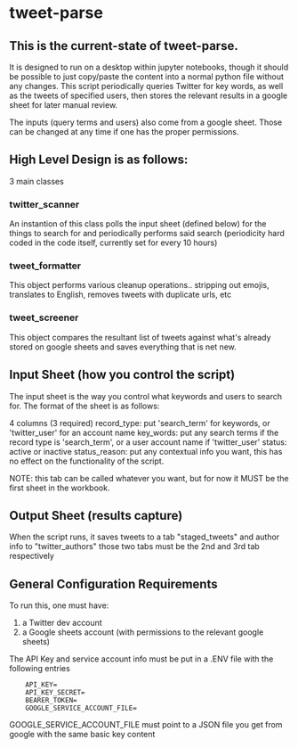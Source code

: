 # tweet-parse

## This is the current-state of tweet-parse. 

It is designed to run on a desktop within jupyter notebooks, though it should be possible to just copy/paste the 
content into a normal python file without any changes. This script periodically queries Twitter
for key words, as well as the tweets of specified users, then stores the relevant results in a google sheet
for later manual review.

The inputs (query terms and users) also come from a google sheet. Those can be changed at any time if one has
the proper permissions.


## High Level Design is as follows:

3 main classes

### twitter_scanner
An instantion of this class polls the input sheet (defined below) for the things to search for
and periodically performs said search (periodicity hard coded in the code itself, currently set for every 10 hours)

### tweet_formatter
This object performs various cleanup operations.. stripping out emojis, translates to English, removes tweets with
duplicate urls, etc

### tweet_screener
This object compares the resultant list of tweets against what's already stored on google sheets and saves
everything that is net new.


## Input Sheet (how you control the script)
The input sheet is the way you control what keywords and users to search for.
The format of the sheet is as follows:

4 columns (3 required)
record_type: put 'search_term' for keywords, or 'twitter_user' for an account name
key_words: put any search terms if the record type is 'search_term', or a user account name if 'twitter_user'
status: active or inactive 
status_reason: put any contextual info you want, this has no effect on the functionality of the script.

NOTE: this tab can be called whatever you want, but for now it MUST be the first sheet in the workbook.

## Output Sheet (results capture)
When the script runs, it saves tweets to a tab "staged_tweets" and author info to "twitter_authors"
those two tabs must be the 2nd and 3rd tab respectively




## General Configuration Requirements
To run this, one must have:
1) a Twitter dev account
2) a Google sheets account (with permissions to the relevant google sheets)

The API Key and service account info must be put in a .ENV file with the following entries

		API_KEY=
		API_KEY_SECRET=
		BEARER_TOKEN=
		GOOGLE_SERVICE_ACCOUNT_FILE=


GOOGLE_SERVICE_ACCOUNT_FILE must point to a JSON file you get from google with the same basic key content

